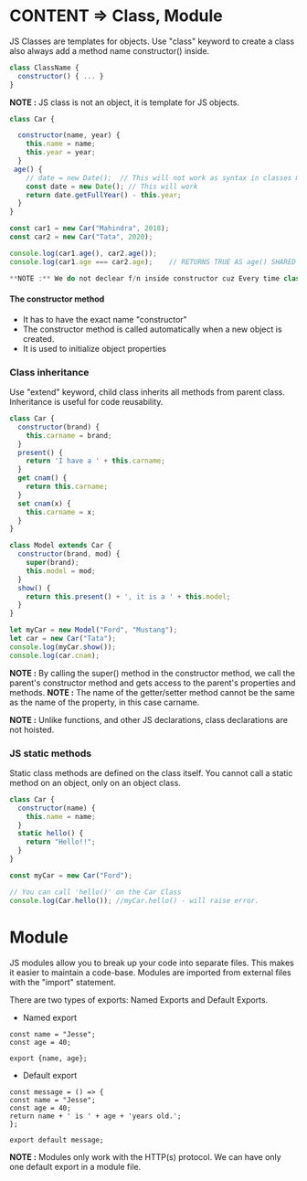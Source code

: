 # CONTENT => Class, Module

JS Classes are templates for objects. Use "class" keyword to create a class also always add a method name constructor() inside.

```js
class ClassName {
  constructor() { ... }
}
```

**NOTE :** JS class is not an object, it is template for JS objects.

```js
class Car {

  constructor(name, year) {
    this.name = name;
    this.year = year;
  }
 age() {
    // date = new Date();  // This will not work as syntax in classes must be written in "strict mode".
    const date = new Date(); // This will work
    return date.getFullYear() - this.year;
  }
}

const car1 = new Car("Mahindra", 2018);
const car2 = new Car("Tata", 2020);

console.log(car1.age(), car2.age());
console.log(car1.age === car2.age);    // RETURNS TRUE AS age() SHARED ACROSS INSTANCES, RETURNS FALSE IF age() WAS INSIDE CONSTRUCTOR

**NOTE :** We do not declear f/n inside constructor cuz Every time class is instantiated, a new copy of that f/n is created for each obj. The same is true for object constructor f/n too, do not create f/n inside f/n constructor, instead that define f/n on prototype
```

#### The constructor method

- It has to have the exact name "constructor"
- The constructor method is called automatically when a new object is created.
- It is used to initialize object properties

### Class inheritance 

Use "extend" keyword, child class inherits all methods from parent class. Inheritance is useful for code reusability.

```js
class Car {
  constructor(brand) {
    this.carname = brand;
  }
  present() {
    return 'I have a ' + this.carname;
  }
  get cnam() {
    return this.carname;
  }
  set cnam(x) {
    this.carname = x;
  }
}

class Model extends Car {
  constructor(brand, mod) {
    super(brand);
    this.model = mod;
  }
  show() {
    return this.present() + ', it is a ' + this.model;
  }
}

let myCar = new Model("Ford", "Mustang");
let car = new Car("Tata");
console.log(myCar.show());
console.log(car.cnam);

```

**NOTE :** By calling the super() method in the constructor method, we call the parent's constructor method and gets access to the parent's properties and methods.
**NOTE :** The name of the getter/setter method cannot be the same as the name of the property, in this case carname.

**NOTE :** Unlike functions, and other JS declarations, class declarations are not hoisted.

### JS static methods

Static class methods are defined on the class itself. You cannot call a static method on an object, only on an object class.

```js
class Car {
  constructor(name) {
    this.name = name;
  }
  static hello() {
    return "Hello!!";
  }
}

const myCar = new Car("Ford");

// You can call 'hello()' on the Car Class
console.log(Car.hello()); //myCar.hello() - will raise error.
```

# Module

JS modules allow you to break up your code into separate files. This makes it easier to maintain a code-base. Modules are imported from external files with the "import" statement.

There are two types of exports: Named Exports and Default Exports.

- Named export
```
const name = "Jesse";
const age = 40;

export {name, age};
```

- Default export
```
const message = () => {
const name = "Jesse";
const age = 40;
return name + ' is ' + age + 'years old.';
};

export default message;
```

**NOTE :** Modules only work with the HTTP(s) protocol. We can have only one default export in a module file.

